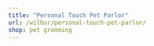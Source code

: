 ```yaml
---
title: "Personal Touch Pet Parlor"
url: /wilbur/personal-touch-pet-parlor/
shop: pet grooming
---
```

